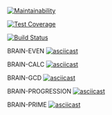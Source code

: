 [![Maintainability](https://api.codeclimate.com/v1/badges/2780aa72c2e276d98056/maintainability)](https://codeclimate.com/github/nickolay5891/frontend-project-lvl1/maintainability)

[![Test Coverage](https://api.codeclimate.com/v1/badges/2780aa72c2e276d98056/test_coverage)](https://codeclimate.com/github/nickolay5891/frontend-project-lvl1/test_coverage)

[![Build Status](https://travis-ci.org/nickolay5891/frontend-project-lvl1.svg?branch=master)](https://travis-ci.org/nickolay5891/frontend-project-lvl1)

BRAIN-EVEN
[![asciicast](https://asciinema.org/a/1QMyjYbjCTRuXfp8lmJiawd4h.svg)](https://asciinema.org/a/1QMyjYbjCTRuXfp8lmJiawd4h)

BRAIN-CALC
[![asciicast](https://asciinema.org/a/e4x1uzutvorgufUVuZmbXulan.svg)](https://asciinema.org/a/e4x1uzutvorgufUVuZmbXulan)

BRAIN-GCD
[![asciicast](https://asciinema.org/a/U0fOVRQa85oFPPHohxIkSdphg.svg)](https://asciinema.org/a/U0fOVRQa85oFPPHohxIkSdphg)

BRAIN-PROGRESSION
[![asciicast](https://asciinema.org/a/KNogQ4P35udQH6njAdb994NOK.svg)](https://asciinema.org/a/KNogQ4P35udQH6njAdb994NOK)

BRAIN-PRIME
[![asciicast](https://asciinema.org/a/dEOOCowH7TEGBRnhpYPCkC8Gh.svg)](https://asciinema.org/a/dEOOCowH7TEGBRnhpYPCkC8Gh)
